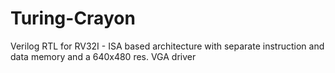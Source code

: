 # Turing-Crayon
Verilog RTL for RV32I - ISA based architecture with separate instruction and data memory and a 640x480 res. VGA driver
